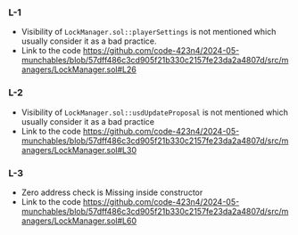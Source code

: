 ### L-1
- Visibility of `LockManager.sol::playerSettings` is not mentioned which usually consider it as a bad practice. 
- Link to the code
https://github.com/code-423n4/2024-05-munchables/blob/57dff486c3cd905f21b330c2157fe23da2a4807d/src/managers/LockManager.sol#L26
### L-2 
- Visibility of `LockManager.sol::usdUpdateProposal` is not mentioned which usually consider it as a bad practice
- Link to the code 
https://github.com/code-423n4/2024-05-munchables/blob/57dff486c3cd905f21b330c2157fe23da2a4807d/src/managers/LockManager.sol#L30
### L-3
- Zero address check is Missing inside constructor 
- Link to the code 
https://github.com/code-423n4/2024-05-munchables/blob/57dff486c3cd905f21b330c2157fe23da2a4807d/src/managers/LockManager.sol#L60